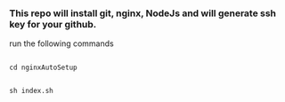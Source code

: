 ### This repo will install git, nginx, NodeJs and will generate ssh key for your github.

run the following commands

<code>
cd nginxAutoSetup
<br/>
sh index.sh

</code>